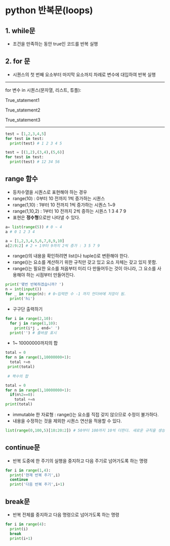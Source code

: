 # python 반복문(loops)

## 1. while문
* 조건을 만족하는 동안 true인 코드를 반복 실행

## 2. for 문
* 시퀀스의 첫 번째 요소부터 마지막 요소까지 차례로 변수에 대입하여 반복 실행
<hr>
for 변수 in 시퀀스(문자열, 리스트, 튜플):

True_statement1

True_statement2

True_statement3
<hr>

```python
test = [1,2,3,4,5]
for test in test:
  print(test) # 1 2 3 4 5

```

```python
test = [(1,2),(3,4),(5,6)]
for test in test:
  print(test) # 12 34 56

```

## range 함수
* 등차수열을 시퀀스로 표현해야 하는 경우
* range(10) : 0부터 10 전까지 1씩 증가하는 시퀀스
* range(1,10) : 1부터 10 전까지 1씩 증가하는 시퀀스 1~9
* range(1,10,2) : 1부터 10 전까지 2씩 증하는 시퀀스 1 3 4 7 9
* 표현은 **정수형**으로만 나타낼 수 있다.

```python
a= list(range(5)) # 0 ~ 4
a # 0 1 2 3 4
```

```python
a = [1,2,3,4,5,6,7,8,9,10] 
a[2:9:2] # 2 + 1부터 9까지 2씩 증가 : 3 5 7 9
```

* range()의 내용을 확인하려면 list()나 tuple()로 변환해야 한다.
* range()는 요소를 계산하기 위한 규칙만 갖고 있고 요소 자체는 갖고 있지 못함.
* range()는 필요한 요소를 처음부터 미리 다 만들어두는 것이 아니라, 그 요소를 사용해야 하는 시점부터 만들어진다.

```python
print('몇번 반복하겠습니까? ')
n = int(input())
for _ in range(n): # 0~입력한 수 -1 까지 언더바에 저장이 됨.
  print('hi')
```

* 구구단 출력하기
``` python
for i in range(2,10):
  for j in range(1,10):
    print(i*j , end=' ')
  print('') # 줄바꿈 표시
```

* 1~ 10000000까지의 합
```python
total = 0
for n in range(1,10000000+1):
  total +=n
 print(total)
 
 # 짝수의 합

total = 0
for n in range(1,10000000+1):
  if(n%2==0):
    total +=n
print(total)
```

* immutable 한 자료형 : range()는 요소를 직접 갖지 않으므로 수정이 불가하다.
* 내용을 수정하는 것을 제외한 시퀀스 연산을 적용할 수 있다.

```python
list(range(0,100,5)[10:20:2]) # 50부터 100까지 10씩 더한다. 새로운 규칙을 생성한다.
```

## continue문
* 반복 도중에 한 주기의 실행을 중지하고 다음 주기로 넘어가도록 하는 명령
```python
for i in range(1,4):
  print('현재 반복 주기',i)
  continue
  print('다음 반복 주기',i+1)
```

## break문
* 반복 전체를 중지하고 다음 명령으로 넘어가도록 하는 명령

```python
for i in range(4):
  print(i)
  break
  print(i+1)
 ```
